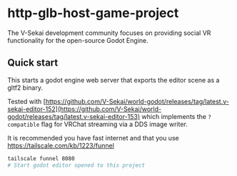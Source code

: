 # http-glb-host-game-project

The V-Sekai development community focuses on providing social VR functionality for the open-source Godot Engine.

## Quick start

This starts a godot engine web server that exports the editor scene as a gltf2 binary.

Tested with [https://github.com/V-Sekai/world-godot/releases/tag/latest.v-sekai-editor-152](https://github.com/V-Sekai/world-godot/releases/tag/latest.v-sekai-editor-153) which implements the `?compatible` flag for VRChat streaming via a DDS image writer.

It is recommended you have fast internet and that you use https://tailscale.com/kb/1223/funnel

```bash
tailscale funnel 8080
# Start godot editor opened to this project
```

